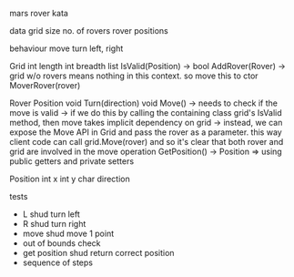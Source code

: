 mars rover kata


data
    grid size
    no. of rovers
    rover positions

behaviour
    move
    turn left, right


Grid
    int length
    int breadth
    list<Rover>
    IsValid(Position) -> bool
    AddRover(Rover) -> grid w/o rovers means nothing in this context. so move this to ctor
    MoverRover(rover)

Rover
    Position
    void Turn(direction)
    void Move() 
         -> needs to check if the move is valid
         -> if we do this by calling the containing class grid's IsValid method, then move takes implicit dependency on grid
         -> instead, we can expose the Move API in Grid and pass the rover as a parameter. this way client code can call grid.Move(rover) and so it's clear that both rover and grid are involved in the move operation
    GetPosition() -> Position => using public getters and private setters

Position
    int x
    int y
    char direction




tests
 - L shud turn left
 - R shud turn right
 - move shud move 1 point
 - out of bounds check
 - get position shud return correct position
 - sequence of steps